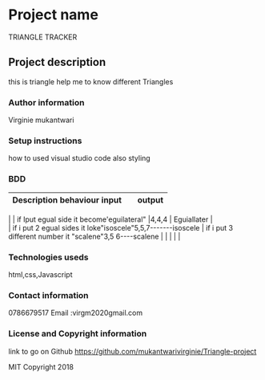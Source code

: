 #  Project name
TRIANGLE TRACKER
## Project description
this is triangle help me to know different Triangles

### Author information
Virginie mukantwari
### Setup instructions 
how  to used visual studio code also styling
### BDD
|Description      behaviour    input |   |  output | 
|---|---|------------------------------------
|
| if  Iput egual side it become'eguilateral"  |4,4,4   |  Eguiallater |   
| if i put 2 egual sides it loke"isoscele"5,5,7-------isoscele
| if i put 3 different number it "scalene"3,5 6----scalene |   |   |   |   |
### Technologies useds
html,css,Javascript
### Contact information
0786679517
Email :virgm2020gmail.com
### License and Copyright information
link to go on Github
https://github.com/mukantwarivirginie/Triangle-project

 MIT Copyright 2018